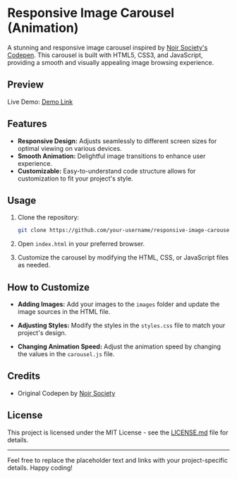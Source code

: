 # Responsive Image Carousel (Animation)

A stunning and responsive image carousel inspired by [Noir Society's Codepen](https://codepen.io/noirsociety/pen/ZEwLGXB). This carousel is built with HTML5, CSS3, and JavaScript, providing a smooth and visually appealing image browsing experience.

## Preview

Live Demo: [Demo Link](https://codepen.io/noirsociety/pen/ZEwLGXB)

## Features

- **Responsive Design:** Adjusts seamlessly to different screen sizes for optimal viewing on various devices.
- **Smooth Animation:** Delightful image transitions to enhance user experience.
- **Customizable:** Easy-to-understand code structure allows for customization to fit your project's style.

## Usage

1. Clone the repository:

   ```bash
   git clone https://github.com/your-username/responsive-image-carousel.git
   ```

2. Open `index.html` in your preferred browser.

3. Customize the carousel by modifying the HTML, CSS, or JavaScript files as needed.

## How to Customize

- **Adding Images:**
  Add your images to the `images` folder and update the image sources in the HTML file.

- **Adjusting Styles:**
  Modify the styles in the `styles.css` file to match your project's design.

- **Changing Animation Speed:**
  Adjust the animation speed by changing the values in the `carousel.js` file.

## Credits

- Original Codepen by [Noir Society](https://codepen.io/noirsociety/pen/ZEwLGXB)

## License

This project is licensed under the MIT License - see the [LICENSE.md](LICENSE.md) file for details.

---

Feel free to replace the placeholder text and links with your project-specific details. Happy coding!
